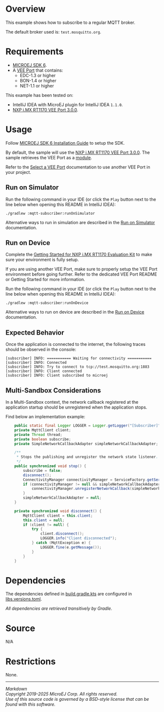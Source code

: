 # Overview

This example shows how to subscribe to a regular MQTT broker.

The default broker used is: ``test.mosquitto.org``.

# Requirements

* [MICROEJ SDK 6](https://docs.microej.com/en/latest/SDK6UserGuide/index.html).
* A [VEE Port](https://github.com/MicroEJ/?q=VEEPort&type=all&language=&sort=) that contains:
    * EDC-1.3 or higher
    * BON-1.4 or higher
    * NET-1.1 or higher

This example has been tested on:

- IntelliJ IDEA with MicroEJ plugin for IntelliJ IDEA ``1.1.0``.
- [NXP i.MX RT1170 VEE Port 3.0.0](https://github.com/MicroEJ/nxp-vee-imxrt1170-evk/tree/NXPVEE-MIMXRT1170-EVK-3.0.0).

# Usage

Follow [MICROEJ SDK 6 Installation Guide](https://docs.microej.com/en/latest/SDK6UserGuide/install.html) to setup the SDK.

By default, the sample will use the
[NXP i.MX RT1170 VEE Port 3.0.0](https://github.com/MicroEJ/nxp-vee-imxrt1170-evk/tree/NXPVEE-MIMXRT1170-EVK-3.0.0).
The sample retrieves the VEE Port as a [module](https://docs.microej.com/en/latest/SDK6UserGuide/selectVeePort.html#using-a-module-dependency).

Refer to the [Select a VEE Port](https://docs.microej.com/en/latest/SDK6UserGuide/selectVeePort.html)
documentation to use another VEE Port in your project.

## Run on Simulator

Run the following command in your IDE
(or click the ``Play`` button next to the line
below when opening this README in IntelliJ IDEA):

`./gradlew :mqtt-subscriber:runOnSimulator`

Alternative ways to run in simulation are described in the [Run on Simulator](https://docs.microej.com/en/latest/SDK6UserGuide/runOnSimulator.html) documentation.

## Run on Device

Complete the [Getting Started for NXP i.MX RT1170 Evaluation Kit](https://docs.microej.com/en/latest/SDK6UserGuide/gettingStartedIMXRT1170.html)
to make sure your environment is fully setup.

If you are using another VEE Port, make sure to properly setup the VEE Port environment
before going further. Refer to the dedicated VEE Port README or Getting Started for more information.

Run the following command in your IDE
(or click the ``Play`` button next to the line
below when opening this README in IntelliJ IDEA):

`./gradlew :mqtt-subscriber:runOnDevice`

Alternative ways to run on device are described in the [Run on Device](https://docs.microej.com/en/latest/SDK6UserGuide/runOnDevice.html) documentation.

## Expected Behavior

Once the application is connected to the internet,
the following traces should be observed in the console:

```
[subscriber] INFO: =========== Waiting for connectivity ===========
[subscriber] INFO: Connected
[subscriber] INFO: Try to connect to tcp://test.mosquitto.org:1883
[subscriber] INFO: Client connected
[subscriber] INFO: Client subscribed to microej

```

## Multi-Sandbox Considerations

In a Multi-Sandbox context, the network callback registered at the application startup should be unregistered when the application stops.

Find below an implementation example:
```java
	public static final Logger LOGGER = Logger.getLogger("[Subscriber]");
	private MqttClient client;
	private Thread thread;
	private boolean subscribe;
	private SimpleNetworkCallbackAdapter simpleNetworkCallbackAdapter;

	/**
	 * Stops the publishing and unregister the network state listener.
	 */
	public synchronized void stop() {
		subscribe = false;
		disconnect();
		ConnectivityManager connectivityManager = ServiceFactory.getService(ConnectivityManager.class);
		if (connectivityManager != null && simpleNetworkCallbackAdapter != null) {
			connectivityManager.unregisterNetworkCallback(simpleNetworkCallbackAdapter);
		}
		simpleNetworkCallbackAdapter = null;
	}

	private synchronized void disconnect() {
		MqttClient client = this.client;
		this.client = null;
		if (client != null) {
			try {
				client.disconnect();
				LOGGER.info("Client disconnected");
			} catch (MqttException e) {
				LOGGER.fine(e.getMessage());
			}
		}
	}
```

# Dependencies

The dependencies defined in [build.gradle.kts](build.gradle.kts)
are configured in [libs.versions.toml](../gradle/libs.versions.toml).

_All dependencies are retrieved transitively by Gradle._

# Source

N/A

# Restrictions

None.

---  
_Markdown_   
_Copyright 2019-2025 MicroEJ Corp. All rights reserved._   
_Use of this source code is governed by a BSD-style license that can be found with this software._  